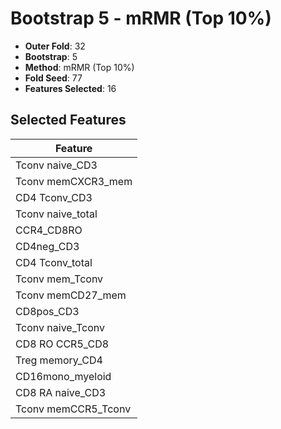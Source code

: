 # Bootstrap 5 - mRMR (Top 10%)

- **Outer Fold**: 32
- **Bootstrap**: 5
- **Method**: mRMR (Top 10%)
- **Fold Seed**: 77
- **Features Selected**: 16

## Selected Features

| Feature |
|---------|
| Tconv naive_CD3 |
| Tconv memCXCR3_mem |
| CD4 Tconv_CD3 |
| Tconv naive_total |
| CCR4_CD8RO |
| CD4neg_CD3 |
| CD4 Tconv_total |
| Tconv mem_Tconv |
| Tconv memCD27_mem |
| CD8pos_CD3 |
| Tconv naive_Tconv |
| CD8 RO CCR5_CD8 |
| Treg memory_CD4 |
| CD16mono_myeloid |
| CD8 RA naive_CD3 |
| Tconv memCCR5_Tconv |
